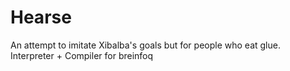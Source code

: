 # Hearse
An attempt to imitate  Xibalba's goals but for people who eat glue. Interpreter + Compiler for breinfoq
